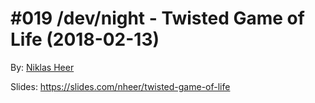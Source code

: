 # #019 /dev/night - Twisted Game of Life (2018-02-13)

By: [Niklas Heer](https://github.com/niklas-heer)

Slides: https://slides.com/nheer/twisted-game-of-life
